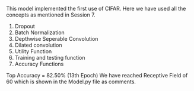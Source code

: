 This model implemented the first use of CIFAR. Here we have used all the concepts as mentioned in Session 7.

1. Dropout
2. Batch Normalization
3. Depthwise Seperable Convolution
4. Dilated convolution
5. Utility Function
6. Training and testing function
7. Accuracy Functions

Top Accuracy = 82.50% (13th Epoch) 
We have reached Receptive Field of 60 which is shown in the Model.py file as comments.
